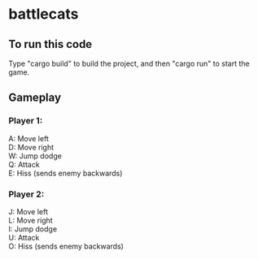 # battlecats

## To run this code
Type "cargo build" to build the project, and then "cargo run" to start the game.

## Gameplay
### Player 1:
A: Move left<br/>
D: Move right<br/>
W: Jump dodge<br/>
Q: Attack<br/>
E: Hiss (sends enemy backwards)

### Player 2:
J: Move left<br/>
L: Move right<br/>
I: Jump dodge<br/>
U: Attack<br/>
O: Hiss (sends enemy backwards)
